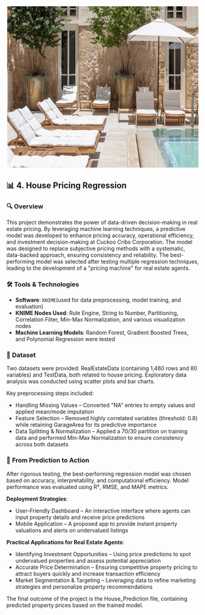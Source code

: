 <div align="center">
  <img src="https://github.com/ruben-machado/University-Projects/blob/main/4.%20House%20Pricing%20Regression/House.jpg" alt="image alt" width="500" height="420">
</div>

## 📊 **4. House Pricing Regression**

### 🔍 **Overview**

This project demonstrates the power of data-driven decision-making in real estate pricing. By leveraging machine learning techniques, a predictive model was developed to enhance pricing accuracy, operational efficiency, and investment decision-making at Cuckoo Cribs Corporation. The model was designed to replace subjective pricing methods with a systematic, data-backed approach, ensuring consistency and reliability. The best-performing model was selected after testing multiple regression techniques, leading to the development of a "pricing machine" for real estate agents.

### 🛠️ **Tools & Technologies**

- **Software**: `KNIME`(used for data preprocessing, model training, and evaluation)
- **KNIME Nodes Used**: Rule Engine, String to Number, Partitioning, Correlation Filter, Min-Max Normalization, and various visualization nodes
- **Machine Learning Models**: Random Forest, Gradient Boosted Trees, and Polynomial Regression were tested

### 📂 **Dataset**

Two datasets were provided: RealEstateData (containing 1,460 rows and 80 variables) and TestData, both related to house pricing. Exploratory data analysis was conducted using scatter plots and bar charts.

Key preprocessing steps included:

- Handling Missing Values – Converted "NA" entries to empty values and applied mean/mode imputation
- Feature Selection – Removed highly correlated variables (threshold: 0.8) while retaining GarageArea for its predictive importance
- Data Splitting & Normalization – Applied a 70/30 partition on training data and performed Min-Max Normalization to ensure consistency across both datasets

### 🚀 **From Prediction to Action**

After rigorous testing, the best-performing regression model was chosen based on accuracy, interpretability, and computational efficiency. Model performance was evaluated using R², RMSE, and MAPE metrics.

**Deployment Strategies**:

- User-Friendly Dashboard – An interactive interface where agents can input property details and receive price predictions
- Mobile Application – A proposed app to provide instant property valuations and alerts on undervalued listings

**Practical Applications for Real Estate Agents**:

- Identifying Investment Opportunities – Using price predictions to spot undervalued properties and assess potential appreciation
- Accurate Price Determination – Ensuring competitive property pricing to attract buyers quickly and increase transaction efficiency
- Market Segmentation & Targeting – Leveraging data to refine marketing strategies and personalize property recommendations

The final outcome of the project is the House_Prediction file, containing predicted property prices based on the trained model.
